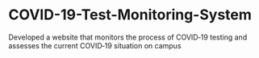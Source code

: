 # COVID-19-Test-Monitoring-System
Developed a website that monitors the process of COVID‑19 testing and assesses the current COVID‑19 situation on campus
